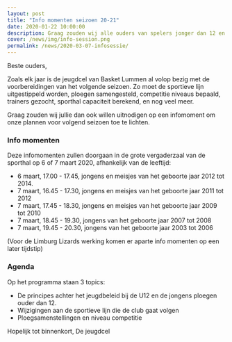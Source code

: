 ```yaml
---
layout: post
title: "Info momenten seizoen 20-21"
date: 2020-01-22 10:00:00
description: Graag zouden wij alle ouders van spelers jonger dan 12 en de jongens, willen uitnodigen op een infomoment om onze plannen voor volgend seizoen toe te lichten. 
cover: /news/img/info-session.png
permalink: /news/2020-03-07-infosessie/
---
```


Beste ouders,

Zoals elk jaar is de jeugdcel van Basket Lummen al volop bezig met de voorbereidingen van het volgende seizoen. Zo moet de sportieve lijn uitgestippeld worden, ploegen samengesteld, competitie niveaus bepaald, trainers gezocht, sporthal capaciteit berekend, en nog veel meer.

Graag zouden wij jullie dan ook willen uitnodigen op een infomoment om onze plannen voor volgend seizoen toe te lichten. 

### Info momenten

Deze infomomenten zullen doorgaan in de grote vergaderzaal van de sporthal op 6 of 7 maart 2020, afhankelijk van de leeftijd:
* 6 maart, 17.00 - 17.45, jongens en meisjes van het geboorte jaar 2012 tot 2014.
* 7 maart, 16.45 - 17.30, jongens en meisjes van het geboorte jaar 2011 tot 2012
* 7 maart, 17.45 - 18.30, jongens en meisjes van het geboorte jaar 2009 tot 2010
* 7 maart, 18.45 - 19.30, jongens van het geboorte jaar 2007 tot 2008
* 7 maart, 19.45 - 20.30, jongens van het geboorte jaar 2003 tot 2006

(Voor de Limburg Lizards werking komen er aparte info momenten op een later tijdstip) 

### Agenda

Op het programma staan 3 topics:
* De principes achter het jeugdbeleid bij de U12 en de jongens ploegen ouder dan 12. 
* Wijzigingen aan de sportieve lijn die de club gaat volgen
* Ploegsamenstellingen en niveau competitie 

Hopelijk tot binnenkort,
De jeugdcel

